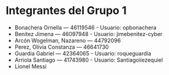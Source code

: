 # Integrantes del Grupo 1
- Bonachera Ornella — 46119546 - Usuario: opbonachera
- Benitez Jimena — 46097948 - Usuario: jimebenitez-cyber
- Arcón Wogelman, Nazareno — 44792096  
- Perez, Olivia Constanza — 46641730  
- Guardia Gabriel — 42364065 - Usuario: roqueguardia
- Arriola Santiago — 41743980 - Usuario: Santiagoiiezequiel
- Lionel Messi
